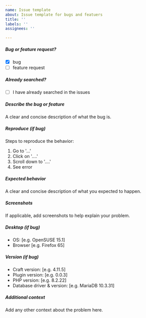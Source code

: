 ```yaml
---
name: Issue template
about: Issue template for bugs and featuers
title: ''
labels: ''
assignees: ''

---
```


<!-- Remove items that do not apply. To hook checkboxes, change [ ] to [x]. -->

##### Bug or feature request?

-   [x] bug
-   [ ] feature request

##### Already searched?

-   [ ] I have already searched in the issues

##### Describe the bug or feature

A clear and concise description of what the bug is.

##### Reproduce (if bug)

Steps to reproduce the behavior:

1. Go to '...'
2. Click on '....'
3. Scroll down to '....'
4. See error

##### Expected behavior

A clear and concise description of what you expected to happen.

##### Screenshots

If applicable, add screenshots to help explain your problem.

##### Desktop (if bug)

-   OS: [e.g. OpenSUSE 15.1]
-   Browser [e.g. Firefox 65]

##### Version (if bug)

-   Craft version: [e.g. 4.11.5]
-   Plugin version: [e.g. 0.0.3]
-   PHP version: [e.g. 8.2.22]
-   Database driver & version: [e.g. MariaDB 10.3.31]

##### Additional context

Add any other context about the problem here.
